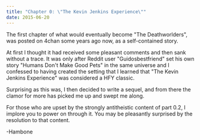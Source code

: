 ```yaml
---
title: "Chapter 0: \"The Kevin Jenkins Experience\""
date: 2015-06-20
---
```


The first chapter of what would eventually become "The Deathworlders", was posted on 4chan some years ago now, as a self-contained story. 

At first I thought it had received some pleasant comments and then sank without a trace. It was only after Reddit user "Guidosbestfriend" set his own story "Humans Don't Make Good Pets" in the same universe and I confessed to having created the setting that I learned that "The Kevin Jenkins Experience" was considered a HFY classic.

Surprising as this was, I then decided to write a sequel, and from there the clamor for more has picked me up and swept me along.

For those who are upset by the strongly antitheistic content of part 0.2, I implore you to power on through it. You may be pleasantly surprised by the resolution to that content.

-Hambone

